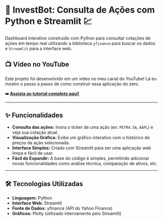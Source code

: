 # 🤖 InvestBot: Consulta de Ações com Python e Streamlit 💹

Dashboard interativo construído com Python para consultar cotações de ações em tempo real utilizando a biblioteca `yfinance` para buscar os dados e `Streamlit` para a interface web.


## 📺 Vídeo no YouTube

Este projeto foi desenvolvido em um vídeo no meu canal do YouTube! Lá eu mostro o passo a passo de como construir essa aplicação do zero.

**➡️ [Assista ao tutorial completo aqui!](https://youtu.be/1_jrB9skSvY)**

---

## ✨ Funcionalidades

* **Consulta das ações:** Insira o ticker de uma ação (ex: `PETR4.SA`, `AAPL`) e veja sua cotação atual.
* **Visualização Gráfica:** Exibe um gráfico interativo com o histórico de preços da ação selecionada.
* **Interface Simples:** Criado com Streamlit para ser uma aplicação web limpa e fácil de usar.
* **Fácil de Expandir:** A base do código é simples, permitindo adicionar novas funcionalidades como análise técnica, comparação de ativos, etc.

---

## 🛠️ Tecnologias Utilizadas

* **Linguagem:** Python
* **Interface Web:** Streamlit
* **Fonte de Dados:** yfinance (API do Yahoo Finance)
* **Gráficos:** Plotly (utilizado internamente pelo Streamlit)
